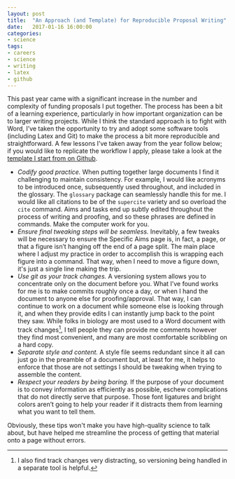 ```yaml
---
layout: post
title:  "An Approach (and Template) for Reproducible Proposal Writing"
date:   2017-01-16 16:00:00
categories:
- science
tags:
- careers
- science
- writing
- latex
- github
---
```

This past year came with a significant increase in the number and complexity of funding proposals I put together. The process has been a bit of a learning experience, particularly in how important organization can be to larger writing projects. While I think the standard approach is to fight with Word, I’ve taken the opportunity to try and adopt some software tools (including Latex and Git) to make the process a bit more reproducible and straightforward. A few lessons I’ve taken away from the year follow below; if you would like to replicate the workflow I apply, please take a look at the [template I start from on Github](https://github.com/thanatosmin/grant-template).

- *Codify good practice.* When putting together large documents I find it challenging to maintain consistency. For example, I would like acronyms to be introduced once, subsequently used throughout, and included in the glossary. The `glossary` package can seamlessly handle this for me. I would like all citations to be of the `supercite` variety and so overload the `cite` command. Aims and tasks end up subtly edited throughout the process of writing and proofing, and so these phrases are defined in commands. Make the computer work for you.
- *Ensure final tweaking steps will be seamless.* Inevitably, a few tweaks will be necessary to ensure the Specific Aims page is, in fact, a page, or that a figure isn’t hanging off the end of a page split. The main place where I adjust my practice in order to accomplish this is wrapping each figure into a command. That way, when I need to move a figure down, it's just a single line making the trip.
- *Use git as your track changes.* A versioning system allows you to concentrate only on the document before you. What I’ve found works for me is to make commits roughly once a day, or when I hand the document to anyone else for proofing/approval. That way, I can continue to work on a document while someone else is looking through it, and when they provide edits I can instantly jump back to the point they saw. While folks in biology are most used to a Word document with track changes[^1], I tell people they can provide me comments however they find most convenient, and many are most comfortable scribbling on a hard copy.
- *Separate style and content.* A style file seems redundant since it all can just go in the preamble of a document but, at least for me, it helps to enforce that those are not settings I should be tweaking when trying to assemble the content.
- *Respect your readers by being boring.* If the purpose of your document is to convey information as efficiently as possible, eschew complications that do not directly serve that purpose. Those font ligatures and bright colors aren’t going to help your reader if it distracts them from learning what you want to tell them.

Obviously, these tips won't make you have high-quality science to talk about, but have helped me streamline the process of getting that material onto a page without errors.

[^1]: I also find track changes very distracting, so versioning being handled in a separate tool is helpful.
